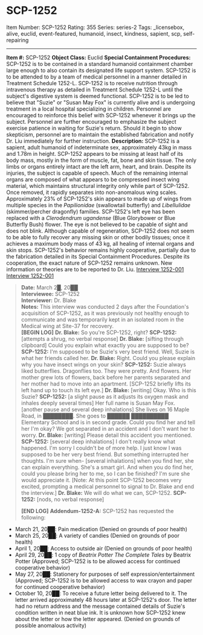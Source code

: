 # SCP-1252
Item Number: SCP-1252
Rating: 355
Series: series-2
Tags: _licensebox, alive, euclid, event-featured, humanoid, insect, kindness, sapient, scp, self-repairing

---

**Item #:** SCP-1252
**Object Class:** Euclid
**Special Containment Procedures:** SCP-1252 is to be contained in a standard humanoid containment chamber large enough to also contain its designated life support system. SCP-1252 is to be attended to by a team of medical personnel in a manner detailed in Treatment Schedule 1252-L. SCP-1252 is to receive nutrition through intravenous therapy as detailed in Treatment Schedule 1252-L until the subject's digestive system is deemed functional.
SCP-1252 is to be led to believe that "Suzie" or "Susan May Fox" is currently alive and is undergoing treatment in a local hospital specializing in children. Personnel are encouraged to reinforce this belief with SCP-1252 whenever it brings up the subject. Personnel are further encouraged to emphasize the subject exercise patience in waiting for Suzie's return. Should it begin to show skepticism, personnel are to maintain the established fabrication and notify Dr. Liu immediately for further instruction.
**Description:** SCP-1252 is a sapient, adult humanoid of indeterminate sex, approximately 43kg in mass and 1.78m in height. SCP-1252 appears to be missing at least half of its body mass, mostly in the form of muscle, fat, bone and skin tissue. The only limbs or organs entirely intact are the left arm, heart, and brain. Despite its injuries, the subject is capable of speech.
Much of the remaining internal organs are composed of what appears to be compressed insect wing material, which maintains structural integrity only while part of SCP-1252. Once removed, it rapidly separates into non-anomalous wing scales. Approximately 23% of SCP-1252's skin appears to made up of wings from multiple species in the _Papilionidae_ (swallowtail butterfly) and _Libellulidae_ (skimmer/percher dragonfly) families. SCP-1252's left eye has been replaced with a _Clerodendrum ugandense_ (Blue Glorybower or Blue Butterfly Bush) flower. The eye is not believed to be capable of sight and does not blink. Although capable of regeneration, SCP-1252 does not seem to be able to fully recover any missing skin or other bodily tissues; once it achieves a maximum body mass of 43 kg, all healing of internal organs and skin stops.
SCP-1252's behavior remains highly cooperative, partially due to the fabrication detailed in its Special Containment Procedures. Despite its cooperation, the exact nature of SCP-1252 remains unknown. New information or theories are to be reported to Dr. Liu.
[Interview 1252-001](javascript:;)
[Interview 1252-001](javascript:;)
> **Date:** March 2█, 20██  
>  **Interviewee:** SCP-1252  
>  **Interviewer:** Dr. Blake  
>  **Notes:** This interview was conducted 2 days after the Foundation's acquisition of SCP-1252, as it was previously not healthy enough to communicate and was temporarily kept in an isolated room in the Medical wing at Site-37 for recovery.  
>  **[BEGIN LOG]**
> **Dr. Blake:** So you're SCP-1252, right?
> **SCP-1252:** [attempts a shrug, no verbal response]
> **Dr. Blake:** [sifting through clipboard] Could you explain what exactly you are supposed to be?
> **SCP-1252:** I'm supposed to be Suzie's very best friend. Well, Suzie is what her friends called her.
> **Dr. Blake:** Right. Could you please explain why you have insect wings on your skin?
> **SCP-1252:** Suzie always liked butterflies. Dragonflies too. They were pretty. And flowers. Her mother grew lots of flowers, back before her parents separated and her mother had to move into an apartment. [SCP-1252 briefly lifts its left hand up to touch its left eye.]
> **Dr. Blake:** [writing] Okay. Who is this Suzie?
> **SCP-1252:** [a slight pause as it adjusts its oxygen mask and inhales deeply several times] Her full name is Susan May Fox. [another pause and several deep inhalations] She lives on 16 Maple Road, in ████████. She goes to ██████ ██████████ Elementary School and is in second grade. Could you find her and tell her I'm okay? We got separated in an accident and I don't want her to worry.
> **Dr. Blake:** [writing] Please detail this accident you mentioned.
> **SCP-1252:** [several deep inhalations] I don't really know what happened. I'm sorry I couldn't be of more help. I just know I was supposed to be her very best friend. But something interrupted her thoughts. I'm sure when- [several inhalations] when you find her, she can explain everything. She's a smart girl. And when you do find her, could you please bring her to me, so I can be finished? I'm sure she would appreciate it. [Note: At this point SCP-1252 becomes very excited, prompting a medical personnel to signal to Dr. Blake and end the interview.]
> **Dr. Blake:** We will do what we can, SCP-1252.
> **SCP-1252:** [nods, no verbal response]  
>    
>  **[END LOG]**
**Addendum-1252-A:** SCP-1252 has requested the following:
  * March 21, 20██: Pain medication (Denied on grounds of poor health)
  * March 25, 20██: A variety of candies (Denied on grounds of poor health)
  * April 1, 20██: Access to outside air (Denied on grounds of poor health)
  * April 29, 20██: 1 copy of _Beatrix Potter The Complete Tales_ by Beatrix Potter (Approved; SCP-1252 is to be allowed access for continued cooperative behavior)
  * May 27, 20██: Stationery for purposes of self expression/entertainment (Approved; SCP-1252 is to be allowed access to wax crayon and paper for continued cooperative behavior)
  * October 10, 20██: To receive a future letter being delivered to it. The letter arrived approximately 48 hours later at SCP-1252's door. The letter had no return address and the message contained details of Suzie's condition written in neat blue ink. It is unknown how SCP-1252 knew about the letter or how the letter appeared. (Denied on grounds of possible anomalous activity)